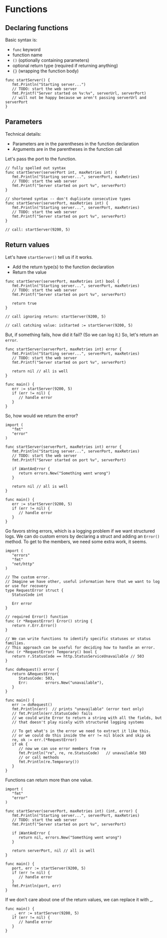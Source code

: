 # Functions

## Declaring functions

Basic syntax is:

* `func` keyword
* function name
* `()` (optionally containing parameters)
* optional return type (required if returning anything)
* `{}` (wrapping the function body)

```golang
func startServer() {
   fmt.Println("Starting server...")
   // TODO: start the web server
   fmt.Printf("Server started on %v:%v", serverUrl, serverPort)
   // will not be happy because we aren't passing serverUrl and serverPort
}
```

## Parameters

Technical details:

* Parameters are in the parentheses in the function declaration
* Arguments are in the parentheses in the function call

Let's pass the port to the function.

```golang
// fully spelled out syntax
func startServer(serverPort int, maxRetries int) {
   fmt.Println("Starting server...", serverPort, maxRetries)
   // TODO: start the web server
   fmt.Printf("Server started on port %v", serverPort)
}

// shortened syntax -- don't duplicate consecutive types
func startServer(serverPort, maxRetries int) {
   fmt.Println("Starting server...", serverPort, maxRetries)
   // TODO: start the web server
   fmt.Printf("Server started on port %v", serverPort)
}

// call: startServer(9200, 5)
```

## Return values

Let's have `startServer()` tell us if it works.

* Add the return type(s) to the function declaration
* Return the value

```golang
func startServer(serverPort, maxRetries int) bool {
   fmt.Println("Starting server...", serverPort, maxRetries)
   // TODO: start the web server
   fmt.Printf("Server started on port %v", serverPort)

   return true
}

// call ignoring return: startServer(9200, 5)

// call catching value: isStarted := startServer(9200, 5)
```

But, if something fails, how did it fail? (So we can log it.) So, let's return an `error`.

```golang
func startServer(serverPort, maxRetries int) error {
   fmt.Println("Starting server...", serverPort, maxRetries)
   // TODO: start the web server
   fmt.Printf("Server started on port %v", serverPort)

   return nil // all is well
}

func main() {
   err := startServer(9200, 5)
   if (err != nil) {
      // handle error
   }
}
```

So, how would we return the error?

```golang
import (
   "fmt"
   "error" 
)

func startServer(serverPort, maxRetries int) error {
   fmt.Println("Starting server...", serverPort, maxRetries)
   // TODO: start the web server
   fmt.Printf("Server started on port %v", serverPort)

   if iWantAnError {
      return errors.New("Something went wrong")
   }

   return nil // all is well
}

func main() {
   err := startServer(9200, 5)
   if (err != nil) {
      // handle error
   }
}
```

Go favors string errors, which is a logging problem if we want structured logs. We can do custom errors by declaring a struct and adding an `Error()` method. To get to the members, we need some extra work, it seems.

```golang
import (
   "errors"
   "fmt"
   "net/http"
)

// The custom error.
// Imagine we have other, useful information here that we want to log or use for recovery
type RequestError struct {
   StatusCode int

   Err error
}

// required Error() function
func (r *RequestError) Error() string {
   return r.Err.Error()
}

// We can write functions to identify specific statuses or status families.
// This approach can be useful for deciding how to handle an error.
func (r *RequestError) Temporary() bool {
   return r.StatusCode == http.StatusServiceUnavailable // 503
}

func doRequest() error {
   return &RequestError{
      StatusCode: 503,
      Err:        errors.New("unavailable"),
   }
}

func main() {
   err := doRequest()
   fmt.Println(err)  // prints "unavailable" (error text only)
   // fmt.Println(err.StatusCode) fails
   // we could write Error to return a string with all the fields, but
   // that doesn't play nicely with structured logging systems

   // To get what's in the error we need to extract it like this.
   // or we could do this inside the err != nil block and skip ok
   re, ok := err.(*RequestError)
   if ok {
      // now we can use error members from re
      fmt.Println("re", re, re.StatusCode)   // unavailable 503
      // or call methods
      fmt.Println(re.Temporary())
   }
}
```

Functions can return more than one value.

```golang
import (
   "fmt"
   "error" 
)

func startServer(serverPort, maxRetries int) (int, error) {
   fmt.Println("Starting server...", serverPort, maxRetries)
   // TODO: start the web server
   fmt.Printf("Server started on port %v", serverPort)

   if iWantAnError {
      return nil, errors.New("Something went wrong")
   }

   return serverPort, nil // all is well
}

func main() {
   port, err := startServer(9200, 5)
   if (err != nil) {
      // handle error
   }
   fmt.Println(port, err)
}
```

If we don't care about one of the return values, we can replace it with _.

```golang
func main() {
   _, err := startServer(9200, 5)
   if (err != nil) {
      // handle error
   }
}
```
